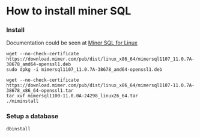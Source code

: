 # How to install miner SQL

### Install 

Documentation could be seen at [Miner SQL for Linux](https://developer.mimer.com/article/installing-mimer-sql-on-linux/)

```
wget --no-check-certificate https://download.mimer.com/pub/dist/linux_x86_64/mimersql1107_11.0.7A-38678_amd64-openssl1.deb
sudo dpkg -i mimersql1107_11.0.7A-38678_amd64-openssl1.deb
```

```
wget --no-check-certificate https://download.mimer.com/pub/dist/linux_x86_64/mimersql1107-11.0.7A-38678_x86_64-openssl1.tar
tar xvf mimersql1100-11.0.0A-24298_linux26_64.tar
./miminstall
```

### Setup a database

```
dbinstall
```
